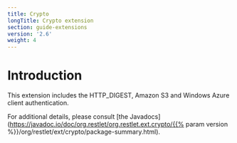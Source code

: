 ```yaml
---
title: Crypto
longTitle: Crypto extension
section: guide-extensions
version: '2.6'
weight: 4
---
```

# Introduction

This extension includes the HTTP\_DIGEST, Amazon S3 and Windows Azure
client authentication.

For additional details, please consult [the
Javadocs](https://javadoc.io/doc/org.restlet/org.restlet.ext.crypto/{{% param version %}}/org/restlet/ext/crypto/package-summary.html).
